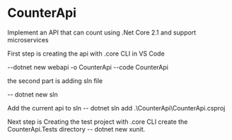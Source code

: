 # CounterApi
Implement an API that can count using .Net Core 2.1 and support microservices


First step is creating the api with .core CLI in VS Code

--dotnet new webapi -o CounterApi
--code CounterApi

the second part is adding sln file

-- dotnet new sln

Add the current api to sln
-- dotnet sln add .\CounterApi\CounterApi.csproj


Next step is Creating the test project with .core CLI
create the CounterApi.Tests directory
-- dotnet new xunit. 
